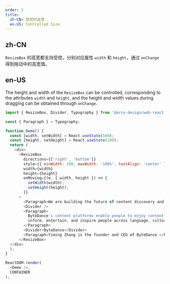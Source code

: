 ```yaml
---
order: 2
title: 
  zh-CN: 受控的高宽
  en-US: Controlled Size
---
```


## zh-CN

`ResizeBox` 的高宽都支持受控，分别对应属性 `width` 和 `height`，通过 `onChange` 得到拖动中的高宽值。

## en-US

The height and width of the `ResizeBox` can be controlled, corresponding to the attributes `width` and `height`, and the height and width values during dragging can be obtained through `onChange`.

```js
import { ResizeBox, Divider, Typography } from '@arco-design/web-react';

const { Paragraph } = Typography;

function Demo() {
  const [width, setWidth] = React.useState(500);
  const [height, setHeight] = React.useState(200);
  return (
    <div>
      <ResizeBox
        directions={['right', 'bottom']}
        style={{ minWidth: 100, maxWidth: '100%', textAlign: 'center' }}
        width={width}
        height={height}
        onMoving={(e, { width, height }) => {
          setWidth(width);
          setHeight(height);
        }}
      >
        <Paragraph>We are building the future of content discovery and creation.</Paragraph>
        <Divider />
        <Paragraph>
          ByteDance's content platforms enable people to enjoy content powered by AI technology. We
          inform, entertain, and inspire people across language, culture and geography.
        </Paragraph>
        <Divider>ByteDance</Divider>
        <Paragraph>Yiming Zhang is the founder and CEO of ByteDance.</Paragraph>
      </ResizeBox>
  </div>
  );
}

ReactDOM.render(
  <Demo />,
  CONTAINER
);
```
